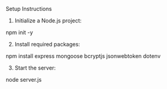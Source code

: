 Setup Instructions
 
1. Initialize a Node.js project:
 
npm init -y
 
 
2. Install required packages:
 
npm install express mongoose bcryptjs jsonwebtoken dotenv
 
 
3. Start the server:
 
node server.js
